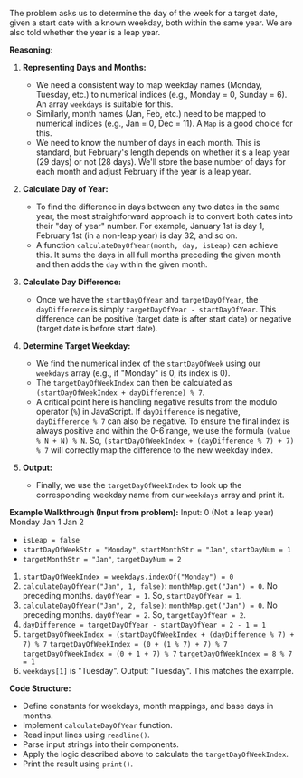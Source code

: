 The problem asks us to determine the day of the week for a target date, given a start date with a known weekday, both within the same year. We are also told whether the year is a leap year.

**Reasoning:**

1.  **Representing Days and Months:**
    *   We need a consistent way to map weekday names (Monday, Tuesday, etc.) to numerical indices (e.g., Monday = 0, Sunday = 6). An array `weekdays` is suitable for this.
    *   Similarly, month names (Jan, Feb, etc.) need to be mapped to numerical indices (e.g., Jan = 0, Dec = 11). A `Map` is a good choice for this.
    *   We need to know the number of days in each month. This is standard, but February's length depends on whether it's a leap year (29 days) or not (28 days). We'll store the base number of days for each month and adjust February if the year is a leap year.

2.  **Calculate Day of Year:**
    *   To find the difference in days between any two dates in the same year, the most straightforward approach is to convert both dates into their "day of year" number. For example, January 1st is day 1, February 1st (in a non-leap year) is day 32, and so on.
    *   A function `calculateDayOfYear(month, day, isLeap)` can achieve this. It sums the days in all full months preceding the given month and then adds the `day` within the given month.

3.  **Calculate Day Difference:**
    *   Once we have the `startDayOfYear` and `targetDayOfYear`, the `dayDifference` is simply `targetDayOfYear - startDayOfYear`. This difference can be positive (target date is after start date) or negative (target date is before start date).

4.  **Determine Target Weekday:**
    *   We find the numerical index of the `startDayOfWeek` using our `weekdays` array (e.g., if "Monday" is 0, its index is 0).
    *   The `targetDayOfWeekIndex` can then be calculated as `(startDayOfWeekIndex + dayDifference) % 7`.
    *   A critical point here is handling negative results from the modulo operator (`%`) in JavaScript. If `dayDifference` is negative, `dayDifference % 7` can also be negative. To ensure the final index is always positive and within the 0-6 range, we use the formula `(value % N + N) % N`. So, `(startDayOfWeekIndex + (dayDifference % 7) + 7) % 7` will correctly map the difference to the new weekday index.

5.  **Output:**
    *   Finally, we use the `targetDayOfWeekIndex` to look up the corresponding weekday name from our `weekdays` array and print it.

**Example Walkthrough (Input from problem):**
Input:
0 (Not a leap year)
Monday Jan 1
Jan 2

*   `isLeap = false`
*   `startDayOfWeekStr = "Monday"`, `startMonthStr = "Jan"`, `startDayNum = 1`
*   `targetMonthStr = "Jan"`, `targetDayNum = 2`

1.  `startDayOfWeekIndex = weekdays.indexOf("Monday") = 0`
2.  `calculateDayOfYear("Jan", 1, false)`: `monthMap.get("Jan") = 0`. No preceding months. `dayOfYear = 1`. So, `startDayOfYear = 1`.
3.  `calculateDayOfYear("Jan", 2, false)`: `monthMap.get("Jan") = 0`. No preceding months. `dayOfYear = 2`. So, `targetDayOfYear = 2`.
4.  `dayDifference = targetDayOfYear - startDayOfYear = 2 - 1 = 1`
5.  `targetDayOfWeekIndex = (startDayOfWeekIndex + (dayDifference % 7) + 7) % 7`
    `targetDayOfWeekIndex = (0 + (1 % 7) + 7) % 7`
    `targetDayOfWeekIndex = (0 + 1 + 7) % 7`
    `targetDayOfWeekIndex = 8 % 7 = 1`
6.  `weekdays[1]` is "Tuesday". Output: "Tuesday". This matches the example.

**Code Structure:**

*   Define constants for weekdays, month mappings, and base days in months.
*   Implement `calculateDayOfYear` function.
*   Read input lines using `readline()`.
*   Parse input strings into their components.
*   Apply the logic described above to calculate the `targetDayOfWeekIndex`.
*   Print the result using `print()`.